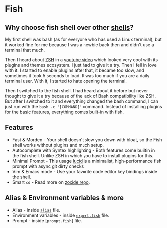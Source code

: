 # Fish

## Why choose fish shell over other [shells](https://wiki.archlinux.org/title/command-line_shell#List_of_shells)?
My first shell was bash (as for everyone who has used a Linux terminal), but it
worked fine for me because I was a newbie back then and didn't use a terminal
that much.

Then I heard about [ZSH](https://ohmyz.sh) in a [youtube video](https://youtu.be/gGmBUfMaWMU)
which looked very cool with its plugins and themes ecosystem. I just had to give
it a try. Then I fell in love with it. I started to enable plugins after that,
it became too slow, and sometimes it took 5 seconds to load. It was too much if
you are a daily terminal user. With it, I started to hate opening the terminal.

Then I switched to the fish shell. I had heard about it before but never thought
to give it a try because of the lack of Bash compatibility like ZSH. But after I
switched to it and everything changed the bash command, I can just run with the
`bash -c '[COMMAND]'` command. Instead of installing plugins for the basic
features, everything comes built-in with fish.

## Features
- Fast & Morden - Your shell doesn't slow you down with bloat, so the Fish shell
works without plugins and much setup.
- Autocomplete with Syntex highlighting - Both features come builtin in the fish
shell. Unlike ZSH in which you have to install plugins for this.
- Minimal Prompt - This usage [lucid](https://github.com/mattgreen/lucid.fish) is
a minimalist, high-performance fish prompt with async git dirty checks.
- Vim & Emacs mode - Use your favorite code editor key bindings inside the
shell.
- Smart `cd` - Read more on [zoxide repo](https://github.com/ajeetdsouza/zoxide).

## Alias & Environment variables & more
- Alias - inside [`alias`](alias) file.
- Environment variables - inside [`export.fish`](export.fish) file.
- Prompt - inside [`prompt.fish`] file.
